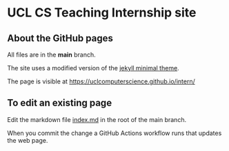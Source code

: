 # UCL CS Teaching Internship site


## About the GitHub pages

All files are in the **main** branch.

The site uses a modified version of the [jekyll minimal theme](https://github.com/pages-themes/hacker).

The page is visible at <https://uclcomputerscience.github.io/intern/>

## To edit an existing page

Edit the markdown file [index.md](index.md) in the root of the main branch. 

When you commit the change a GitHub Actions workflow runs that updates the web page. 

